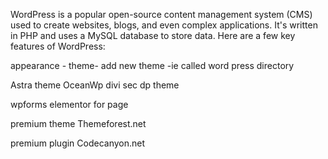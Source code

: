 WordPress is a popular open-source content management system (CMS) used to create websites, blogs, and even complex applications. It's written in PHP and uses a MySQL database to store data. Here are a few key features of WordPress:


appearance - theme- add new theme -ie called word press directory


Astra theme
OceanWp
divi
sec dp theme

<!-- for form  -->
wpforms
elementor  for page



premium theme
Themeforest.net

premium plugin
Codecanyon.net
